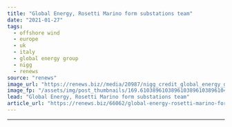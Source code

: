 ```yaml
---
title: "Global Energy, Rosetti Marino form substations team"
date: "2021-01-27"
tags: 
  - offshore wind
  - europe
  - uk
  - italy
  - global energy group
  - nigg
  - renews
source: "renews"
image_url: "https://renews.biz//media/20987/nigg_credit_global_energy_group-2.jpg?mode=crop&width=770&heightratio=0.6103896103896103896103896104&slimmage=true"
image_fp: "/assets/img/post_thumbnails/169.6103896103896103896103896104&slimmage=true"
lead: "Global Energy, Rosetti Marino form substations team"
article_url: "https://renews.biz/66062/global-energy-rosetti-marino-form-substations-team/"
---
```


---
